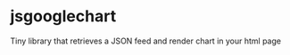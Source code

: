 jsgooglechart
=============

Tiny library that retrieves a JSON feed and render chart in your html page